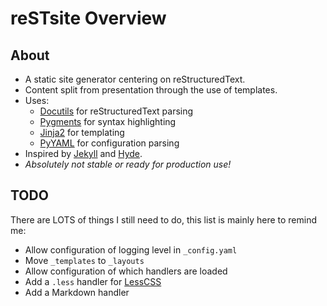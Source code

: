 reSTsite Overview
=================

About
-----
  * A static site generator centering on reStructuredText.
  * Content split from presentation through the use of templates.
  * Uses:
      * [Docutils](http://docutils.sourceforge.net/) for reStructuredText parsing
      * [Pygments](http://pygments.org/) for syntax highlighting
      * [Jinja2](http://jinja.pocoo.org/2/) for templating
      * [PyYAML](http://pyyaml.org/) for configuration parsing
  * Inspired by [Jekyll](http://jekyllrb.com/) and [Hyde](http://ringce.com/hyde).
  * *Absolutely not stable or ready for production use!*

TODO
----
There are LOTS of things I still need to do, this list is mainly here to remind me:

  * Allow configuration of logging level in `_config.yaml`
  * Move `_templates` to `_layouts`
  * Allow configuration of which handlers are loaded
  * Add a `.less` handler for [LessCSS](http://lesscss.org/)
  * Add a Markdown handler
